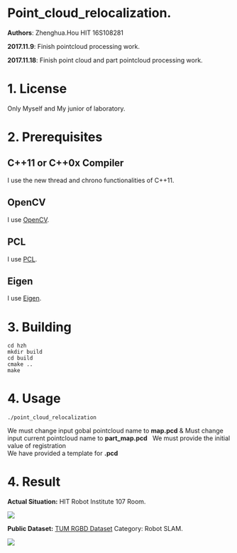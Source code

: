 # Point_cloud_relocalization.
**Authors**: Zhenghua.Hou HIT 16S108281

**2017.11.9**: Finish pointcloud processing work.

**2017.11.18**: Finish point cloud and part pointcloud processing work.

# 1. License
Only Myself and My junior of laboratory.

# 2. Prerequisites
## C++11 or C++0x Compiler
I use the new thread and chrono functionalities of C++11.
## OpenCV
I use [OpenCV](http://opencv.org).
## PCL
I use [PCL](http://pointclouds.org).
## Eigen
I use [Eigen](http://eigen.tuxfamily.org).

# 3. Building 
```
cd hzh
mkdir build
cd build 
cmake ..
make 
```
# 4. Usage

```
./point_cloud_relocalization
```
We must change input gobal pointcloud name to **map.pcd** & Must change input current pointcloud name to **part_map.pcd**  
We must provide the initial value of registration  
We have provided a template for **.pcd**  

# 4. Result
**Actual Situation:** HIT Robot Institute 107 Room.  
 
![](https://github.com/ZhenghuaHIT/Relocalization/raw/master/images/p1.jpg)  

**Public Dataset:** [TUM RGBD Dataset](https://vision.in.tum.de/data/datasets/rgbd-dataset) Category: Robot SLAM.  
 
![](https://github.com/ZhenghuaHIT/Relocalization/raw/master/images/p2.jpg)  

